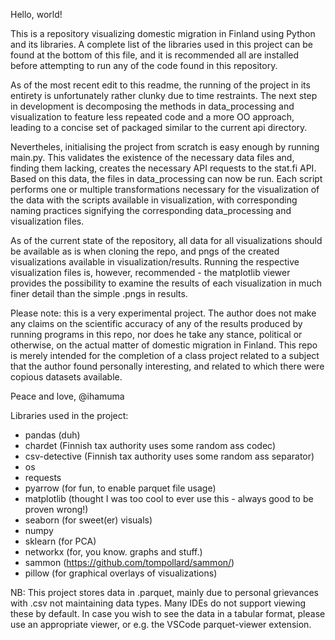 Hello, world!

This is a repository visualizing domestic migration in Finland using Python and its libraries. A complete list of the libraries used in this project can be found at the bottom of this file, and it is recommended all are installed before attempting to run any of the code found in this repository.

As of the most recent edit to this readme, the running of the project in its entirety is unfortunately rather clunky due to time restraints. The next step in development is decomposing the methods in data_processing and visualization to feature less repeated code and a more OO approach, leading to a concise set of packaged similar to the current api directory.

Nevertheles, initialising the project from scratch is easy enough by running main.py. This validates the existence of the necessary data files and, finding them lacking, creates the necessary API requests to the stat.fi API.
Based on this data, the files in data_processing can now be run. Each script performs one or multiple transformations necessary for the visualization of the data with the scripts available in visualization, with corresponding naming practices signifying the corresponding data_processing and visualization files.

As of the current state of the repository, all data for all visualizations should be available as is when cloning the repo, and pngs of the created visualizations available in visualization/results. Running the respective visualization files is, however, recommended - the matplotlib viewer provides the possibility to examine the results of each visualization in much finer detail than the simple .pngs in results.

Please note: this is a very experimental project. The author does not make any claims on the scientific accuracy of any of the results produced by running programs in this repo, nor does he take any stance, political or otherwise, on the actual matter of domestic migration in Finland.
This repo is merely intended for the completion of a class project related to a subject that the author found personally interesting, and related to which there were copious datasets available.

Peace and love,
@ihamuma

Libraries used in the project:
- pandas (duh)
- chardet (Finnish tax authority uses some random ass codec)
- csv-detective (Finnish tax authority uses some random ass separator)
- os
- requests
- pyarrow (for fun, to enable parquet file usage)
- matplotlib (thought I was too cool to ever use this - always good to be proven wrong!)
- seaborn (for sweet(er) visuals)
- numpy
- sklearn (for PCA)
- networkx (for, you know. graphs and stuff.)
- sammon (https://github.com/tompollard/sammon/)
- pillow (for graphical overlays of visualizations)

NB: This project stores data in .parquet, mainly due to personal grievances with .csv not maintaining data types. Many IDEs do not support viewing these by default. In case you wish to see the data in a tabular format, please use an appropriate viewer, or e.g. the VSCode parquet-viewer extension.